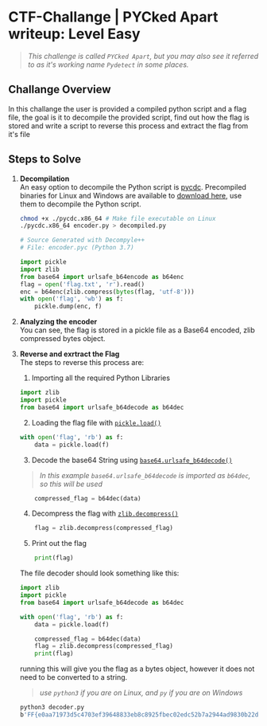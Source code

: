 # CTF-Challange | PYCked Apart writeup: Level Easy
> _This challenge is called `PYCked Apart`, but you may also see it referred to as it's working name `Pydetect` in some places._

## Challange Overview
In this challange the user is provided a compiled python script and a flag file, the goal is it to decompile the provided script, find out how the flag is stored and write a script to reverse this process and extract the flag from it's file

## Steps to Solve

1. **Decompilation**\
  An easy option to decompile the Python script is [pycdc](https://github.com/zrax/pycdc). Precompiled binaries for Linux and Windows are available to [download here](https://github.com/extremecoders-re/decompyle-builds/releases), use them to decompile the Python script.
    ```sh
    chmod +x ./pycdc.x86_64 # Make file executable on Linux
    ./pycdc.x86_64 encoder.py > decompiled.py
    ```
    ```py
    # Source Generated with Decompyle++
    # File: encoder.pyc (Python 3.7)

    import pickle
    import zlib
    from base64 import urlsafe_b64encode as b64enc
    flag = open('flag.txt', 'r').read()
    enc = b64enc(zlib.compress(bytes(flag, 'utf-8')))
    with open('flag', 'wb') as f:
        pickle.dump(enc, f)
    ```

2. **Analyzing the encoder**\
  You can see, the flag is stored in a pickle file as a Base64 encoded, zlib compressed bytes object.

3. **Reverse and exrtract the Flag**\
  The steps to reverse this process are:
    1. Importing all the required Python Libraries
    ```py
    import zlib
    import pickle
    from base64 import urlsafe_b64decode as b64dec
    ```

    2. Loading the flag file with [`pickle.load()`](https://docs.python.org/3.11/library/pickle.html#pickle.load)
    ```py
    with open('flag', 'rb') as f:
        data = pickle.load(f)
    ```

    3. Decode the base64 String using [`base64.urlsafe_b64decode()`](https://docs.python.org/3.11/library/base64.html#base64.urlsafe_b64decode) 
    >_In this example `base64.urlsafe_b64decode` is imported as `b64dec`, so this will be used_
    ```py
        compressed_flag = b64dec(data)
    ```

    4. Decompress the flag with [`zlib.decompress()`](https://docs.python.org/3.11/library/zlib.html#zlib.decompress)
    ```py
        flag = zlib.decompress(compressed_flag)
    ```

    5. Print out the flag
    ```py
        print(flag)
    ```
  
    The file decoder should look something like this:
    ```py
    import zlib
    import pickle
    from base64 import urlsafe_b64decode as b64dec

    with open('flag', 'rb') as f:
        data = pickle.load(f)
    
        compressed_flag = b64dec(data)
        flag = zlib.decompress(compressed_flag)
        print(flag)
    ```

    running this will give you the flag as a bytes object, however it does not need to be converted to a string.
    >_use `python3` if you are on Linux, and `py` if you are on Windows_
    ```sh
    python3 decoder.py 
    b'FF{e0aa71973d5c4703ef39648833eb8c8925fbec02edc52b7a2944ad9830b22dac}'
    ```
